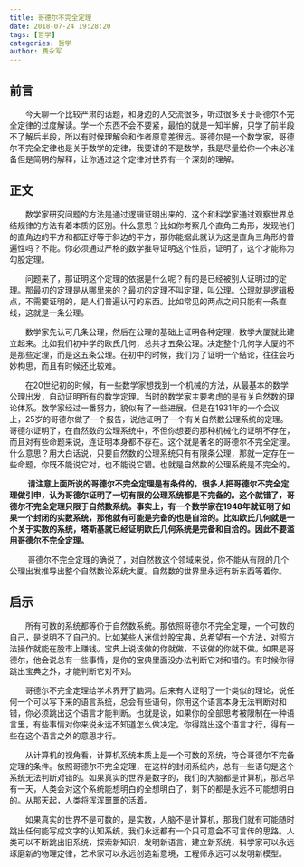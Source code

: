 ```yaml
---
title: 哥德尔不完全定理
date: 2018-07-24 19:28:20
tags: [哲学]
categories: 哲学
author: 费永军
---
```


## 前言
&emsp;&emsp;今天聊一个比较严肃的话题，和身边的人交流很多，听过很多关于哥德尔不完全定律的过度解读。学一个东西不会不要紧，最怕的就是一知半解，只学了前半段不了解后半段，所以有时候理解会和作者原意差很远。哥德尔是一个数学家，哥德尔不完全定律也是关于数学的定律，我要讲的不是数学，我是尽量给你一个未必准备但是简明的解释，让你通过这个定律对世界有一个深刻的理解。


## 正文
&emsp;&emsp;数学家研究问题的方法是通过逻辑证明出来的，这个和科学家通过观察世界总结规律的方法有着本质的区别。什么意思？比如你考察几个直角三角形，发现他们的直角边的平方和都正好等于斜边的平方，那你能据此就认为这是直角三角形的普遍性吗？不能。你必须通过严格的数学推导证明这个性质，证明了，这个才能称为勾股定理。

&emsp;&emsp;问题来了，那证明这个定理的依据是什么呢？有的是已经被别人证明过的定理。那最初的定理是从哪里来的？最初的定理不叫定理，叫公理。公理就是逻辑极点，不需要证明的，是人们普遍认可的东西。比如常见的两点之间只能有一条直线，这就是一条公理。

&emsp;&emsp;数学家先认可几条公理，然后在公理的基础上证明各种定理，数学大厦就此建立起来。比如我们初中学的欧氏几何，总共才五条公理。决定整个几何学大厦的不是那些定理，而是这五条公理。在初中的时候，我们为了证明一个结论，往往会巧妙构思，而且有时候还比较难。

&emsp;&emsp;在20世纪初的时候，有一些数学家想找到一个机械的方法，从最基本的数学公理出发，自动证明所有的数学定理。当时的数学家主要考虑的是有关自然数的理论体系。数学家经过一番努力，貌似有了一些进展。但是在1931年的一个会议上，25岁的哥德尔做了一个报告，说他证明了一个有关自然数公理系统的定理。哥德尔证明了，在自然数的公理系统中，不但你想要的那种机械化的证明不存在，而且对有些命题来说，连证明本身都不存在。这个就是著名的哥德尔不完全定理。什么意思？用大白话说，只要自然数的公理系统只有有限条公理，那就一定存在一些命题，你既不能说它对，也不能说它错。也就是自然数的公理系统是不完全的。

&emsp;&emsp; **请注意上面所说的哥德尔不完全定理是有条件的。很多人把哥德尔不完全定理做引申，认为哥德尔证明了一切有限的公理系统都是不完备的。这个就错了，哥德尔不完全定理只限于自然数系统。事实上，有一个数学家在1948年就证明了如果一个封闭的实数系统，那他就有可能是完备的也是自洽的。比如欧氏几何就是一个关于实数的系统，塔斯基就已经证明欧氏几何系统是完备和自洽的。因此不要滥用哥德尔不完全定理。**

&emsp;&emsp; 哥德尔不完全定理的确说了，对自然数这个领域来说，你不能从有限的几个公理出发推导出整个自然数论系统大厦。自然数的世界里永远有新东西等着你。
## 启示
&emsp;&emsp;所有可数的系统都等价于自然数系统。那依照哥德尔不完全定理，一个可数的自己，是说明不了自己的。比如某些人迷信炒股宝典，总希望有一个方法，对照方法操作就能在股市上赚钱。宝典上说该做的你就做，不该做的你就不做。如果是哥德尔，他会说总有一些事情，是你的宝典里面没办法判断它对和错的。有时候你得跳出宝典之外，才能判断它对不对。

&emsp;&emsp;哥德尔不完全定理给学术界开了脑洞。后来有人证明了一个类似的理论，说任何一个可以写下来的语言系统，总会有些语句，你用这个语言本身无法判断对和错，你必须跳出这个语言才能判断。也就是说，如果你的全部思考被限制在一种语言里，有些事情对你来说永远不知道怎么做决定。你得跳出这个语言才行，得有一些在这个语言之外的意思才行。

&emsp;&emsp;从计算机的视角看，计算机系统本质上是一个可数的系统，符合哥德尔不完备定理的条件。依照哥德尔不完全定理，在这样的封闭系统内，总有一些语句是这个系统无法判断对错的。如果真实的世界是数字的，我们的大脑都是计算机，那迟早有一天，人类会对这个系统能想明白的全想明白了，剩下的都是永远不可能想明白的。从那天起，人类将浑浑噩噩的活着。

&emsp;&emsp;如果真实的世界不是可数的，是实数，人脑不是计算机，那我们就有可能随时跳出任何能写成文字的认知系统，我们永远都有一个只可意会不可言传的思路。人类可以不断跳出旧系统，探索新知识，发明新语言，建立新系统，科学家可以永远琢磨新的物理定律，艺术家可以永远创造新意境，工程师永远可以发明新模型。
